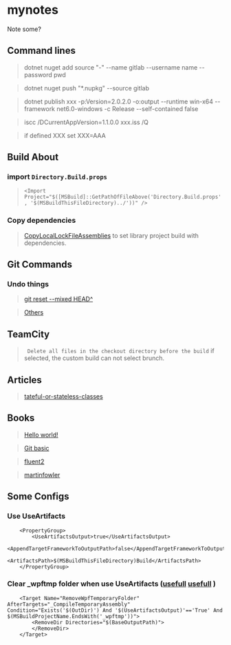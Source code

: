 # mynotes
Note some?

## Command lines

> dotnet nuget add source "-" --name gitlab --username name --password pwd

>dotnet nuget push "*.nupkg" --source gitlab

>dotnet publish xxx -p:Version=2.0.2.0 -o:output --runtime win-x64 --framework net6.0-windows -c Release --self-contained false

>iscc /DCurrentAppVersion=1.1.0.0 xxx.iss /Q

>if defined XXX set XXX=AAA

## Build About

### import `Directory.Build.props`

> `<Import Project="$([MSBuild]::GetPathOfFileAbove('Directory.Build.props', '$(MSBuildThisFileDirectory)../'))" />`


### Copy dependencies

> [CopyLocalLockFileAssemblies](https://learn.microsoft.com/en-us/dotnet/core/project-sdk/msbuild-props#copylocallockfileassemblies) to set library project build with dependencies.


## Git Commands

### Undo things

>[git reset --mixed HEAD^ ](https://git-scm.com/docs/git-reset)

>[Others](https://git-scm.com/book/en/v2/Git-Basics-Undoing-Things)


## TeamCity 

> ``` Delete all files in the checkout directory before the build``` if selected, the custom build can not select brunch.


## Articles

> [tateful-or-stateless-classes](https://dzone.com/articles/stateful-or-stateless-classes)


## Books

>[Hello world! ](https://refactoring.guru/)

>[Git basic](https://git-scm.com/book/en/v2)

>[fluent2](https://fluent2.microsoft.design/)

>[martinfowler](https://martinfowler.com/)


## Some Configs

### Use UseArtifacts

``` code csharp
    <PropertyGroup>
        <UseArtifactsOutput>true</UseArtifactsOutput>
        <AppendTargetFrameworkToOutputPath>false</AppendTargetFrameworkToOutputPath>
        <ArtifactsPath>$(MSBuildThisFileDirectory)Build</ArtifactsPath>
    </PropertyGroup>

```

### Clear _wpftmp folder when use UseArtifacts ([usefull](https://github.com/dotnet/wpf/issues/4299) [usefull](https://github.com/dotnet/wpf/issues/2930) )

``` coed chsarp
    <Target Name="RemoveWpfTemporaryFolder" AfterTargets="_CompileTemporaryAssembly" Condition="Exists('$(OutDir)') And '$(UseArtifactsOutput)'=='True' And $(MSBuildProjectName.EndsWith('_wpftmp'))">
        <RemoveDir Directories="$(BaseOutputPath)">
        </RemoveDir>
    </Target>
```
